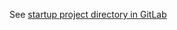 See [startup project directory in GitLab](https://gitlab.com/jayw711kb/jsrender-project/-/tree/main/tutorial%20project/startup%20project?ref_type=heads)
